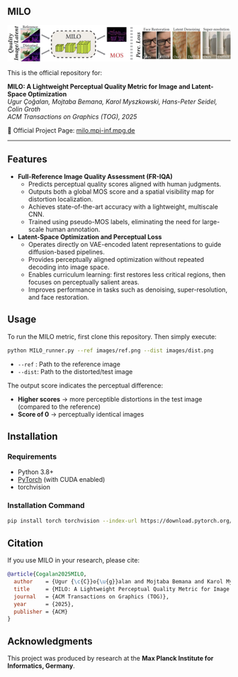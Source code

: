 ## MILO

![MILO Teaser](teaser.jpg)

This is the official repository for:

**MILO: A Lightweight Perceptual Quality Metric for Image and Latent-Space Optimization**  
*Ugur Çoğalan, Mojtaba Bemana, Karol Myszkowski, Hans-Peter Seidel, Colin Groth*  
*ACM Transactions on Graphics (TOG), 2025*

🔗 Official Project Page: [milo.mpi-inf.mpg.de](https://milo.mpi-inf.mpg.de)

---


Features 
-------- 
* **Full-Reference Image Quality Assessment (FR-IQA)** 
	* Predicts perceptual quality scores aligned with human judgments. 
	* Outputs both a global MOS score and a spatial visibility map for distortion localization. 
	* Achieves state-of-the-art accuracy with a lightweight, multiscale CNN.
	* Trained using pseudo-MOS labels, eliminating the need for large-scale human annotation.
* **Latent-Space Optimization and Perceptual Loss**
	* Operates directly on VAE-encoded latent representations to guide diffusion-based pipelines.
	* Provides perceptually aligned optimization without repeated decoding into image space.
	* Enables curriculum learning: first restores less critical regions, then focuses on perceptually salient areas.
	* Improves performance in tasks such as denoising, super-resolution, and face restoration.


Usage 
----- 

To run the MILO metric, first clone this repository. Then simply execute:

```bash
python MILO_runner.py --ref images/ref.png --dist images/dist.png
```

* `--ref` : Path to the reference image 
* `--dist`: Path to the distorted/test image 

The output score indicates the perceptual difference: 
* **Higher scores** → more perceptible distortions in the test image (compared to the reference)
* **Score of 0** → perceptually identical images

Installation 
------------ 

### Requirements 
* Python 3.8+ 
* [PyTorch](https://pytorch.org) (with CUDA enabled) 
* torchvision 

### Installation Command 
```bash
pip install torch torchvision --index-url https://download.pytorch.org/whl/cu118
```

Citation 
-------- 
If you use MILO in your research, please cite: 
```bibtex
@article{Cogalan2025MILO,
  author    = {Ugur {\c{C}}o{\u{g}}alan and Mojtaba Bemana and Karol Myszkowski and Hans-Peter Seidel and Colin Groth},
  title     = {MILO: A Lightweight Perceptual Quality Metric for Image and Latent-Space Optimization},
  journal   = {ACM Transactions on Graphics (TOG)},
  year      = {2025},
  publisher = {ACM}
}
```

Acknowledgments 
---------------

This project was produced by research at the
**Max Planck Institute for Informatics, Germany**.